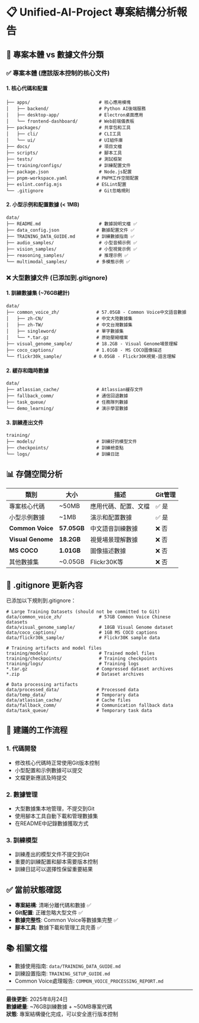 # 📋 Unified-AI-Project 專案結構分析報告

## 🎯 專案本體 vs 數據文件分類

### ✅ **專案本體** (應該版本控制的核心文件)

#### 1. **核心代碼和配置**
```
├── apps/                          # 核心應用模塊
│   ├── backend/                   # Python AI後端服務
│   ├── desktop-app/               # Electron桌面應用  
│   └── frontend-dashboard/        # Web前端儀表板
├── packages/                      # 共享包和工具
│   ├── cli/                       # CLI工具
│   └── ui/                        # UI組件庫
├── docs/                          # 項目文檔
├── scripts/                       # 腳本工具
├── tests/                         # 測試框架
├── training/configs/              # 訓練配置文件
├── package.json                   # Node.js配置
├── pnpm-workspace.yaml           # PNPM工作空間配置
├── eslint.config.mjs             # ESLint配置
└── .gitignore                     # Git忽略規則
```

#### 2. **小型示例和配置數據** (< 1MB)
```
data/
├── README.md                      # 數據說明文檔 ✅
├── data_config.json              # 數據配置文件 ✅  
├── TRAINING_DATA_GUIDE.md        # 訓練數據指南 ✅
├── audio_samples/                 # 小型音頻示例 ✅
├── vision_samples/                # 小型視覺示例 ✅
├── reasoning_samples/             # 推理示例 ✅
└── multimodal_samples/           # 多模態示例 ✅
```

### ❌ **大型數據文件** (已添加到.gitignore)

#### 1. **訓練數據集** (~76GB總計)
```
data/
├── common_voice_zh/              # 57.05GB - Common Voice中文語音數據
│   ├── zh-CN/                    # 中文大陸數據集
│   ├── zh-TW/                    # 中文台灣數據集  
│   ├── singleword/               # 單字數據集
│   └── *.tar.gz                  # 原始壓縮檔案
├── visual_genome_sample/         # 18.2GB - Visual Genome場景理解
├── coco_captions/                # 1.01GB - MS COCO圖像描述
└── flickr30k_sample/            # 0.05GB - Flickr30K視覺-語言理解
```

#### 2. **緩存和臨時數據**
```
data/
├── atlassian_cache/              # Atlassian緩存文件
├── fallback_comm/                # 通信回退數據
├── task_queue/                   # 任務隊列數據
└── demo_learning/                # 演示學習數據
```

#### 3. **訓練產出文件**
```
training/
├── models/                       # 訓練好的模型文件
├── checkpoints/                  # 訓練檢查點
└── logs/                         # 訓練日誌
```

## 📊 存儲空間分析

| 類別 | 大小 | 描述 | Git管理 |
|------|------|------|---------|
| 專案核心代碼 | ~50MB | 應用代碼、配置、文檔 | ✅ 是 |
| 小型示例數據 | ~1MB | 演示和配置數據 | ✅ 是 |
| **Common Voice** | **57.05GB** | 中文語音訓練數據 | ❌ 否 |
| **Visual Genome** | **18.2GB** | 視覺場景理解數據 | ❌ 否 |
| **MS COCO** | **1.01GB** | 圖像描述數據 | ❌ 否 |
| 其他數據集 | ~0.05GB | Flickr30K等 | ❌ 否 |

## 🔧 .gitignore 更新內容

已添加以下規則到.gitignore：

```gitignore
# Large Training Datasets (should not be committed to Git)
data/common_voice_zh/              # 57GB Common Voice Chinese datasets
data/visual_genome_sample/         # 18GB Visual Genome dataset  
data/coco_captions/                # 1GB MS COCO captions
data/flickr30k_sample/             # Flickr30K sample data

# Training artifacts and model files
training/models/                   # Trained model files
training/checkpoints/              # Training checkpoints
training/logs/                     # Training logs
*.tar.gz                          # Compressed dataset archives
*.zip                             # Dataset archives

# Data processing artifacts  
data/processed_data/              # Processed data
data/temp_data/                   # Temporary data
data/atlassian_cache/             # Cache files
data/fallback_comm/               # Communication fallback data
data/task_queue/                  # Temporary task data
```

## 🎯 建議的工作流程

### 1. **代碼開發**
- 修改核心代碼時正常使用Git版本控制
- 小型配置和示例數據可以提交
- 文檔更新應該及時提交

### 2. **數據管理**  
- 大型數據集本地管理，不提交到Git
- 使用腳本工具自動下載和管理數據集
- 在README中記錄數據獲取方式

### 3. **訓練模型**
- 訓練產出的模型文件不提交到Git
- 重要的訓練配置和腳本需要版本控制
- 訓練日誌可以選擇性保留重要結果

## ✅ 當前狀態確認

- **專案結構**: 清晰分離代碼和數據 ✅
- **Git配置**: 正確忽略大型文件 ✅  
- **數據完整性**: Common Voice等數據集完整 ✅
- **腳本工具**: 數據下載和管理工具完善 ✅

## 📚 相關文檔

- 數據使用指南: `data/TRAINING_DATA_GUIDE.md`
- 訓練設置指南: `TRAINING_SETUP_GUIDE.md`  
- Common Voice處理報告: `COMMON_VOICE_PROCESSING_REPORT.md`

---

**最後更新**: 2025年8月24日  
**數據總量**: ~76GB訓練數據 + ~50MB專案代碼  
**狀態**: 專案結構優化完成，可以安全進行版本控制